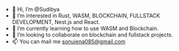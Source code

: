 - 👋 Hi, I’m @Sudibya
- 👀 I’m interested in Rust, WASM, BLOCKCHAIN, FULLSTACK DEVELOPMENT, Nest.js and React.
- 🌱 I’m currently learning how to use WASM and Blockchain.
- 💞️ I’m looking to collaborate on blockchain and fullstack projects.
- 📫 You can mail me sonujena085@gmail.com

<!---
Sudibya/Sudibya is a ✨ special ✨ repository because its `README.md` (this file) appears on your GitHub profile.
You can click the Preview link to take a look at your changes.
--->
